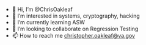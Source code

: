- 👋 Hi, I’m @ChrisOakleaf
- 👀 I’m interested in systems, cryptography, hacking
- 🌱 I’m currently learning ASW
- 💞️ I’m looking to collaborate on Regression Testing
- 📫 How to reach me christopher.oakleaf@va.gov

<!---
ChrisOakleaf/ChrisOakleaf is a ✨ special ✨ repository because its `README.md` (this file) appears on your GitHub profile.
You can click the Preview link to take a look at your changes.
--->
